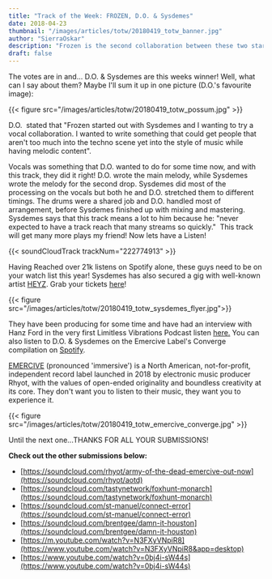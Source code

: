 ```yaml
---
title: "Track of the Week: FROZEN, D.O. & Sysdemes"
date: 2018-04-23
thumbnail: "/images/articles/totw/20180419_totw_banner.jpg"
author: "SierraOskar"
description: "Frozen is the second collaboration between these two stars-in-the-making and it's a real piece of work..."
draft: false
---
```

The votes are in and... D.O. & Sysdemes are this weeks winner! Well, what can I say about them? Maybe I'll sum it up in one picture (D.O.'s favourite image):

{{< figure  src="/images/articles/totw/20180419_totw_possum.jpg" >}}

D.O.  stated that "Frozen started out with Sysdemes and I wanting to try a vocal collaboration. I wanted to write something that could get people that aren't too much into the techno scene yet into the style of music while having melodic content".

Vocals was something that D.O. wanted to do for some time now, and with this track, they did it right! D.O. wrote the main melody, while Sysdemes wrote the melody for the second drop. Sysdemes did most of the processing on the vocals but both he and D.O. stretched them to different timings. The drums were a shared job and D.O. handled most of arrangement, before Sysdemes finished up with mixing and mastering. Sysdemes says that this track means a lot to him because he: "never expected to have a track reach that many streams so quickly."  This track will get many more plays my friend! Now lets have a Listen!

{{< soundCloudTrack trackNum="222774913" >}}

Having Reached over 21k listens on Spotify alone, these guys need to be on your watch list this year! Sysdemes has also secured a gig with well-known artist [HEYZ](https://twitter.com/heyzmsc). Grab your tickets [here](https://www.eventbrite.com/e/glitch-syndicate-presents-heyz-tickets-45094556031)!

{{< figure src="/images/articles/totw/20180419_totw_sysdemes_flyer.jpg">}}

They have been producing for some time and have had an interview with Hanz Ford in the very first Limitless Vibrations Podcast listen [here.](https://soundcloud.com/limitless-vibrations/episode-01-do-sysdemes) You can also listen to D.O. & Sysdemes on the Emercive Label's Converge compilation on [Spotify](https://open.spotify.com/user/mktokfzgnij2byazsgsx4m9xj/playlist/1wsWCNDKkaM0AZ7WC8NvpW?si=FqRV6rJOTEuuXS_7muRuAA#_=_).

[EMERCIVE](https://www.emercive.com/) (pronounced 'immersive') is a North American, not-for-profit, independent record label launched in 2018 by electronic music producer Rhyot, with the values of open-ended originality and boundless creativity at its core. They don't want you to listen to their music, they want you to experience it.

{{< figure src="/images/articles/totw/20180419_totw_emercive_converge.jpg" >}}

Until the next one...THANKS FOR ALL YOUR SUBMISSIONS!

**Check out the other submissions below:**

- [https://soundcloud.com/rhyot/army-of-the-dead-emercive-out-now](https://soundcloud.com/rhyot/aotd)
- [https://soundcloud.com/tastynetwork/foxhunt-monarch](https://soundcloud.com/tastynetwork/foxhunt-monarch)
- [https://soundcloud.com/st-manuel/connect-error](https://soundcloud.com/st-manuel/connect-error)
- [https://soundcloud.com/brentgee/damn-it-houston](https://soundcloud.com/brentgee/damn-it-houston)
- [https://m.youtube.com/watch?v=N3FXyVNpiR8](https://www.youtube.com/watch?v=N3FXyVNpiR8&app=desktop)
- [https://www.youtube.com/watch?v=0bj4i-sW44s](https://www.youtube.com/watch?v=0bj4i-sW44s)